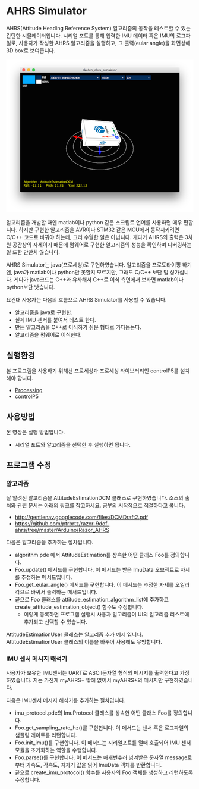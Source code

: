 AHRS Simulator
====================

AHRS(Attitude Heading Reference System) 알고리즘의 동작을 테스트할 수 있는 간단한 시뮬레이터입니다. 시리얼 포트를 통해 입력한 IMU 데이터 혹은 IMU의 로그파일로, 사용자가 작성한  AHRS 알고리즘을 실행하고, 그 출력(eular angle)을 화면상에 3D box로 보여줍니다.  

![ScreenShot](images/ahrs_simulator.png)

알고리즘을 개발할 때엔 matlab이나 python 같은 스크립트 언어를 사용하면 매우 편합니다. 하지만 구현한 알고리즘을 AVR이나 STM32 같은 MCU에서 동작시키려면 C/C++ 코드로 바꿔야 하는데, 그리 수월한 일은 아닙니다. 게다가 AHRS의 출력은 3차원 공간상의 자세이기 때문에 펌웨어로 구현한 알고리즘의 성능을 확인하며 디버깅하는 일 또한 만만치 않습니다. 

AHRS Simulator는 java(프로세싱)로 구현하였습니다. 알고리즘을 프로토타이핑 하기엔, java가 matlab이나 python만 못할지 모르지만, 그래도 C/C++ 보단 덜 성가십니다. 게다가 java코드는 C++과 유사해서 C++로 이식 측면에서 보자면 matlab이나 python보단 낫습니다. 

요컨대 사용자는 다음의 흐름으로 AHRS Simulator를 사용할 수 있습니다. 
* 알고리즘을 java로 구현한. 
* 실제 IMU 센서를 붙여서 테스트 한다.
* 만든 알고리즘을 C++로 이식하기 쉬운 형태로 가다듬는다. 
* 알고리즘을 펌웨어로 이식한다. 

## 실행환경 

본 프로그램을 사용하기 위해선 프로세싱과 프로세싱 라이브러리인 controlP5를 설치해야 합니다. 

* [Processing](https://processing.org)
* [controlP5](http://www.sojamo.de/libraries/controlP5/)

## 사용방법 

본 영상은 실행 방법입니다. 
* 시리얼 포트와 알고리즘을 선택한 후 실행하면 됩니다. 

## 프로그램 수정 

### 알고리즘

잘 알려진 알고리즘을 AttitudeEstimationDCM 클래스로 구현하였습니다. 소스의 출처와 관련 문서는 아래의 링크를 참고하세요. 공부의 시작점으로 적절하다고 봅니다.  
* http://gentlenav.googlecode.com/files/DCMDraft2.pdf
* https://github.com/ptrbrtz/razor-9dof-ahrs/tree/master/Arduino/Razor_AHRS

다음은 알고리즘을 추가하는 절차입니다. 

* algorithm.pde 에서 AttitudeEstimation를 상속한 어떤 클래스 Foo를 정의합니다. 
* Foo.update() 메서드를 구현합니다. 이 메서드는 받은 ImuData 오브젝트로 자세를 추정하는 메서드입니다. 
* Foo.get_eular_angle() 메서드를 구현합니다. 이 메서드는 추정한 자세를 오일러각으로 바꿔서 출력하는 메서드입니다. 
* 끝으로 Foo 클래스를 attitude_estimation_algorithm_list에 추가하고 create_attitude_estimation_object() 함수도 수정합니다. 
  * 이렇게 등록하면 프로그램 실행시 사용자 알고리즘이 UI의 알고리즘 리스트에 추가되고 선택할 수 있습니다.  

AttitudeEstimationUser 클래스는 알고리즘 추가 예제 입니다. AttitudeEstimationUser 클래스의 이름을 바꾸어 사용해도 무방합니다. 

### IMU 센서 메시지 해석기 

사용자가 보유한 IMU센서는 UART로 ASCII문자열 형식의 메시지를 출력한다고 가정하였습니다. 저는 가진게 myAHRS+ 밖에 없어서 myAHRS+의 메시지만 구현하였습니다. 

다음은 IMU센서 메시지 해석기를 추가하는 절차입니다. 

* imu_protocol.pde의 ImuProtocol 클래스를 상속한 어떤 클래스 Foo를 정의합니다. 
* Foo.get_sampling_rate_hz()를 구현합니다. 이 메서드는 센서 혹은 로그파일의 샘플링 레이트를 리턴합니다. 
* Foo.init_imu()를 구현합니다. 이 메서드는 시리얼포트를 열때 호출되어 IMU 센서 모듈을 초기화하는 역할을 수행합니다. 
* Foo.parse()를 구현합니다. 이 메서드는 매개변수러 넘겨받은 문자열 message로부터 가속도, 각속도, 지자기 값을 읽어 ImuData 객체를 반환합니다. 
* 끝으로 create_imu_protocol() 함수를 사용자의 Foo 객체를 생성하고 리턴하도록 수정합니다. 
